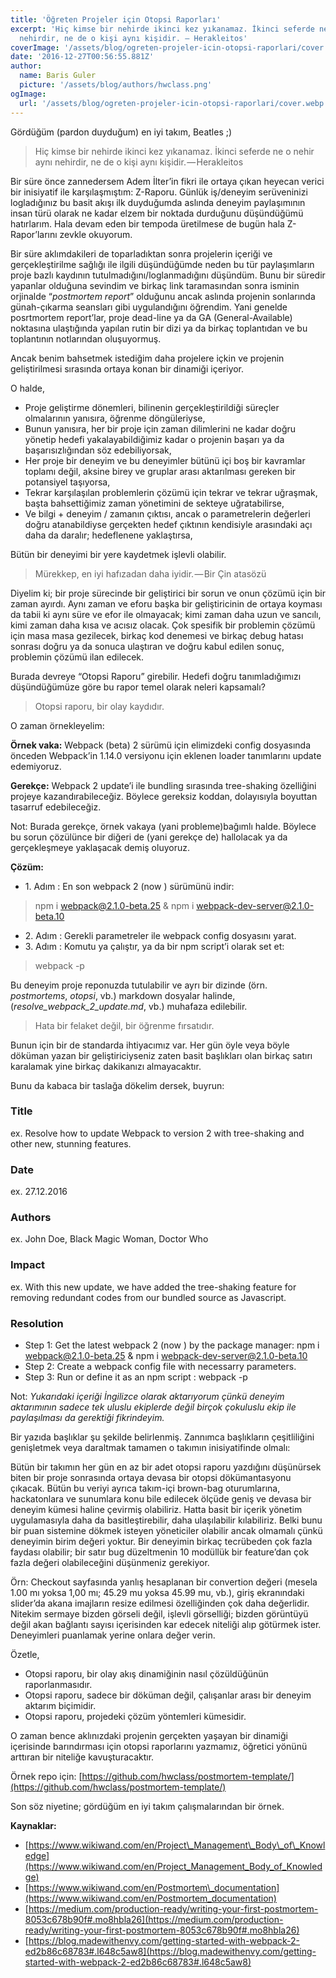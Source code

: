 ```yaml
---
title: 'Öğreten Projeler için Otopsi Raporları'
excerpt: 'Hiç kimse bir nehirde ikinci kez yıkanamaz. İkinci seferde ne o nehir aynı
  nehirdir, ne de o kişi aynı kişidir. — Herakleitos'
coverImage: '/assets/blog/ogreten-projeler-icin-otopsi-raporlari/cover.webp'
date: '2016-12-27T00:56:55.881Z'
author:
  name: Baris Guler
  picture: '/assets/blog/authors/hwclass.png'
ogImage:
  url: '/assets/blog/ogreten-projeler-icin-otopsi-raporlari/cover.webp'
---
```


Gördüğüm (pardon duyduğum) en iyi takım, Beatles ;)

> Hiç kimse bir nehirde ikinci kez yıkanamaz. İkinci seferde ne o nehir aynı nehirdir, ne de o kişi aynı kişidir. — Herakleitos

Bir süre önce zannedersem Adem İlter’in fikri ile ortaya çıkan heyecan verici bir inisiyatif ile karşılaşmıştım: Z-Raporu. Günlük iş/deneyim serüveninizi logladığınız bu basit akışı ilk duyduğumda aslında deneyim paylaşımının insan türü olarak ne kadar elzem bir noktada durduğunu düşündüğümü hatırlarım. Hala devam eden bir tempoda üretilmese de bugün hala Z-Rapor’larını zevkle okuyorum.

Bir süre aklımdakileri de toparladıktan sonra projelerin içeriği ve gerçekleştirilme sağlığı ile ilgili düşündüğümde neden bu tür paylaşımların proje bazlı kaydının tutulmadığını/loglanmadığını düşündüm. Bunu bir süredir yapanlar olduğuna sevindim ve birkaç link taramasından sonra isminin orjinalde “_postmortem report_” olduğunu ancak aslında projenin sonlarında günah-çıkarma seansları gibi uygulandığını öğrendim. Yani genelde posrtmortem report’lar, proje dead-line ya da GA (General-Available) noktasına ulaştığında yapılan rutin bir dizi ya da birkaç toplantıdan ve bu toplantının notlarından oluşuyormuş.

Ancak benim bahsetmek istediğim daha projelere içkin ve projenin geliştirilmesi sırasında ortaya konan bir dinamiği içeriyor.

O halde,

*   Proje geliştirme dönemleri, bilinenin gerçekleştirildiği süreçler olmalarının yanısıra, öğrenme döngüleriyse,
*   Bunun yanısıra, her bir proje için zaman dilimlerini ne kadar doğru yönetip hedefi yakalayabildiğimiz kadar o projenin başarı ya da başarısızlığından söz edebiliyorsak,
*   Her proje bir deneyim ve bu deneyimler bütünü içi boş bir kavramlar toplamı değil, aksine birey ve gruplar arası aktarılması gereken bir potansiyel taşıyorsa,
*   Tekrar karşılaşılan problemlerin çözümü için tekrar ve tekrar uğraşmak, başta bahsettiğimiz zaman yönetimini de sekteye uğratabilirse,
*   Ve bilgi + deneyim / zamanın çıktısı, ancak o parametrelerin değerleri doğru atanabildiyse gerçekten hedef çıktının kendisiyle arasındaki açı daha da daralır; hedeflenene yaklaştırsa,

Bütün bir deneyimi bir yere kaydetmek işlevli olabilir.

> Mürekkep, en iyi hafızadan daha iyidir. — Bir Çin atasözü

Diyelim ki; bir proje sürecinde bir geliştirici bir sorun ve onun çözümü için bir zaman ayırdı. Aynı zaman ve eforu başka bir geliştiricinin de ortaya koyması da tabii ki aynı süre ve efor ile olmayacak; kimi zaman daha uzun ve sancılı, kimi zaman daha kısa ve acısız olacak. Çok spesifik bir problemin çözümü için masa masa gezilecek, birkaç kod denemesi ve birkaç debug hatası sonrası doğru ya da sonuca ulaştıran ve doğru kabul edilen sonuç, problemin çözümü ilan edilecek.

Burada devreye “Otopsi Raporu” girebilir. Hedefi doğru tanımladığımızı düşündüğümüze göre bu rapor temel olarak neleri kapsamalı?

> Otopsi raporu, bir olay kaydıdır.

O zaman örnekleyelim:

**Örnek vaka:** Webpack (beta) 2 sürümü için elimizdeki config dosyasında önceden Webpack’in 1.14.0 versiyonu için eklenen loader tanımlarını update edemiyoruz.

**Gerekçe:** Webpack 2 update’i ile bundling sırasında tree-shaking özelliğini projeye kazandırabileceğiz. Böylece gereksiz koddan, dolayısıyla boyuttan tasarruf edebileceğiz.

Not: Burada gerekçe, örnek vakaya (yani probleme)bağımlı halde. Böylece bu sorun çözülünce bir diğeri de (yani gerekçe de) hallolacak ya da gerçekleşmeye yaklaşacak demiş oluyoruz.

**Çözüm:**

*   1\. Adım : En son webpack 2 (now ) sürümünü indir:

> npm i webpack@2.1.0-beta.25 & npm i webpack-dev-server@2.1.0-beta.10

*   2\. Adım : Gerekli parametreler ile webpack config dosyasını yarat.
*   3\. Adım : Komutu ya çalıştır, ya da bir npm script’i olarak set et:

> webpack -p

Bu deneyim proje reponuzda tutulabilir ve ayrı bir dizinde (örn. _postmortems_, _otopsi_, vb.) markdown dosyalar halinde, (_resolve\_webpack\_2\_update.md_, vb.) muhafaza edilebilir.

> Hata bir felaket değil, bir öğrenme fırsatıdır.

Bunun için bir de standarda ihtiyacımız var. Her gün öyle veya böyle döküman yazan bir geliştiriciyseniz zaten basit başlıkları olan birkaç satırı karalamak yine birkaç dakikanızı almayacaktır.

Bunu da kabaca bir taslağa dökelim dersek, buyrun:

### Title

ex. Resolve how to update Webpack to version 2 with tree-shaking and other new, stunning features.

### Date

ex. 27.12.2016

### Authors

ex. John Doe, Black Magic Woman, Doctor Who

### Impact

ex. With this new update, we have added the tree-shaking feature for removing redundant codes from our bundled source as Javascript.

### Resolution

*   Step 1: Get the latest webpack 2 (now ) by the package manager: npm i webpack@2.1.0-beta.25 & npm i webpack-dev-server@2.1.0-beta.10
*   Step 2: Create a webpack config file with necessarry parameters.
*   Step 3: Run or define it as an npm script : webpack -p

Not: _Yukarıdaki içeriği İngilizce olarak aktarıyorum çünkü deneyim aktarımının sadece tek uluslu ekiplerde değil birçok çokuluslu ekip ile paylaşılması da gerektiği fikrindeyim._

Bir yazıda başlıklar şu şekilde belirlenmiş. Zannımca başlıkların çeşitliliğini genişletmek veya daraltmak tamamen o takımın inisiyatifinde olmalı:

Bütün bir takımın her gün en az bir adet otopsi raporu yazdığını düşünürsek biten bir proje sonrasında ortaya devasa bir otopsi dökümantasyonu çıkacak. Bütün bu veriyi ayrıca takım-içi brown-bag oturumlarına, hackatonlara ve sunumlara konu bile edilecek ölçüde geniş ve devasa bir deneyim kümesi haline çevirmiş olabiliriz. Hatta basit bir içerik yönetim uygulamasıyla daha da basitleştirebilir, daha ulaşılabilir kılabiliriz. Belki bunu bir puan sistemine dökmek isteyen yöneticiler olabilir ancak olmamalı çünkü deneyimin birim değeri yoktur. Bir deneyimin birkaç tecrübeden çok fazla faydası olabilir; bir satır bug düzeltmenin 10 modüllük bir feature’dan çok fazla değeri olabileceğini düşünmeniz gerekiyor.

Örn: Checkout sayfasında yanlış hesaplanan bir convertion değeri (mesela 1.00 mı yoksa 1,00 mı; 45.29 mu yoksa 45.99 mu, vb.), giriş ekranındaki slider’da akana imajların resize edilmesi özelliğinden çok daha değerlidir. Nitekim sermaye bizden görseli değil, işlevli görselliği; bizden görüntüyü değil akan bağlantı sayısı içerisinden kar edecek niteliği alıp götürmek ister. Deneyimleri puanlamak yerine onlara değer verin.

Özetle,

*   Otopsi raporu, bir olay akış dinamiğinin nasıl çözüldüğünün raporlanmasıdır.
*   Otopsi raporu, sadece bir döküman değil, çalışanlar arası bir deneyim aktarım biçimidir.
*   Otopsi raporu, projedeki çözüm yöntemleri kümesidir.

O zaman bence aklınızdaki projenin gerçekten yaşayan bir dinamiği içerisinde barındırması için otopsi raporlarını yazmamız, öğretici yönünü arttıran bir niteliğe kavuşturacaktır.

Örnek repo için: [https://github.com/hwclass/postmortem-template/](https://github.com/hwclass/postmortem-template/)

Son söz niyetine; gördüğüm en iyi takım çalışmalarından bir örnek.

**Kaynaklar:**

*   [https://www.wikiwand.com/en/Project\_Management\_Body\_of\_Knowledge](https://www.wikiwand.com/en/Project_Management_Body_of_Knowledge)
*   [https://www.wikiwand.com/en/Postmortem\_documentation](https://www.wikiwand.com/en/Postmortem_documentation)
*   [https://medium.com/production-ready/writing-your-first-postmortem-8053c678b90f#.mo8hbla26](https://medium.com/production-ready/writing-your-first-postmortem-8053c678b90f#.mo8hbla26)
*   [https://blog.madewithenvy.com/getting-started-with-webpack-2-ed2b86c68783#.l648c5aw8](https://blog.madewithenvy.com/getting-started-with-webpack-2-ed2b86c68783#.l648c5aw8)